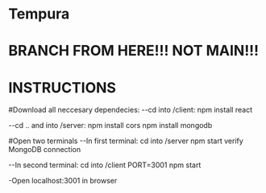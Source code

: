 # Tempura

# BRANCH FROM HERE!!! NOT MAIN!!!

# INSTRUCTIONS
#Download all neccesary dependecies:
--cd into /client:
  npm install react
  
--cd .. and into /server:
  npm install cors
  npm install mongodb

#Open two terminals
--In first terminal:
  cd into /server
  npm start
  verify MongoDB connection
  
--In second terminal:
  cd into /client
  PORT=3001 npm start

-Open localhost:3001 in browser


  
  
